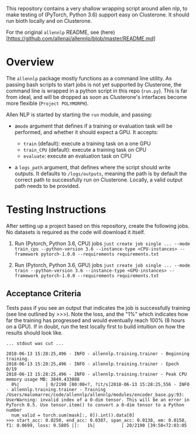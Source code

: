 This repository contains a very shallow wrapping script around allen nlp, to make testing of (PyTorch, Python 3.6) support easy on Clusterone. It should run bioth locally and on Clusterone.

For the original `allennlp` README, see (here)[https://github.com/allenai/allennlp/blob/master/README.md]

# Overview

The `allennlp` package mostly functions as a command line utility. As passing bash scripts to start jobs is not yet supported by Clusterone, the command line is wrapped in a python script in this repo (`run.py`).
This is far from ideal, and will be dropped as soon as Clusterone's interfaces become more flexible (`Project POLYMORPH`).

Allen NLP is started by starting the `run` module, and passing:
- a`mode` argument that defines if a training or evaluation task will be performed, and whether it should expect a GPU. It accepts:
    - `train` (default): execute a training task on a one GPU
    - `train_CPU` (default): execute a training task on CPU
    - `evaluate`: execute an evaluation task on CPU

- a `logs_path` argument, that defines where the script should write outputs. It defaults to `/logs/outputs`, meaning the path is by default the correct path to successfully run on Clusterone. Locally, a valid output path needs to be provided.

# Testing Instructions

After setting up a project based on this repository, create the following jobs. No datasets is required as the code will download it itself.

1. Run (Pytorch, Python 3.6, CPU) jobs
`just create job single ... --mode train_cpu --python-version 3.6 --instance-type <CPU-instances> --framework pytorch-1.0.0 --requirements requirements.txt`

2. Run (Pytorch, Python 3.6, GPU) jobs
`just create job single ... --mode train --python-version 3.6 --instance-type <GPU-instances> --framework pytorch-1.0.0 --requirements requirements.txt`


## Acceptance Criteria
Tests pass if you see an output that indicates the job is successfully training (see line outlined by >>>). Note the loss, and the "1%" which indicates how far the training has progressed and would eventually reach 100% (8 hours on a GPU).
If in doubt, run the test locally first to build intuition on how the results should look like.

```
... stdout was cut ...

2018-06-13 15:28:25,496 - INFO - allennlp.training.trainer - Beginning training.
2018-06-13 15:28:25,496 - INFO - allennlp.training.trainer - Epoch 0/19
2018-06-13 15:28:25,496 - INFO - allennlp.training.trainer - Peak CPU memory usage MB: 3849.433088
  0%|          | 0/2190 [00:00<?, ?it/s]2018-06-13 15:28:25,556 - INFO - allennlp.training.trainer - Training
/Users/malomarrec/code/allennlp/allennlp/modules/encoder_base.py:93: UserWarning: invalid index of a 0-dim tensor. This will be an error in PyTorch 0.5. Use tensor.item() to convert a 0-dim tensor to a Python number
  num_valid = torch.sum(mask[:, 0]).int().data[0]
>>> start_acc: 0.0250, end_acc: 0.0387, span_acc: 0.0138, em: 0.0150, f1: 0.0699, loss: 9.5805 ||:   1%|          | 20/2190 [39:50<72:03:05
```
